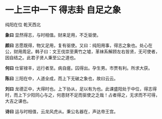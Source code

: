 # 一上三中一下 得志卦 自足之象

纯阳在位 乾天西北

**象曰** 显然得志，与时相值。财来足用，不乏驱使。

**颜曰** 志愿既得，物又足用，复有驱使。又曰：纯阳用事，得志之象也。处心在公，财用周足。韩子曰：文王伐崇至黄竹之墟，革袜系解顾左右皆贤，无可使者，因自结之。此君子贤人秉至公之道也。

**何曰** 仕宦禄丰，远行者至。病自瘥。囚得出。孕生男。市贾有利。所求大获。

**陈曰** 三阳在中，人道全成，而上下无破之象也，故曰云云。

**刘曰** 龙德正中，大得时也。上下协从，足以有为也。此课盛阳处于中位，得志得时，而上下少阳同心与之，何患财不足而驱使之乏哉！占者得之，无求而不可得，大吉之课也。

**诗曰** 运与时相值，云龙风虎从。秉公名器在，声达帝王宫。
